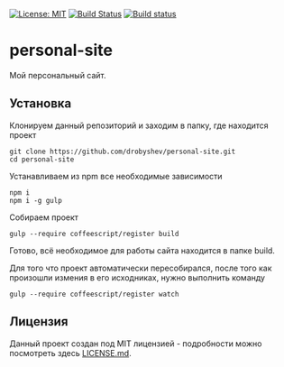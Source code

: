 [![License: MIT](https://img.shields.io/badge/License-MIT-blue.svg)](https://github.com/drobyshev/personal-site/blob/master/LICENSE)
[![Build Status](https://travis-ci.org/drobyshev/personal-site.svg?branch=master)](https://travis-ci.org/drobyshev/personal-site)
[![Build status](https://ci.appveyor.com/api/projects/status/0cf58qtb34vwsvry?svg=true)](https://ci.appveyor.com/project/drobyshev/personal-site)

# personal-site
Мой персональный сайт.

## Установка
Клонируем данный репозиторий и заходим в папку, где находится проект
```
git clone https://github.com/drobyshev/personal-site.git
cd personal-site
```
Устанавливаем из npm все необходимые зависимости
```
npm i
npm i -g gulp
```
Собираем проект
```
gulp --require coffeescript/register build
```
Готово, всё необходимое для работы сайта находится в папке build.

Для того что проект автоматически пересобирался, после того как произошли измения в его исходниках, нужно выполнить команду
```
gulp --require coffeescript/register watch
```

## Лицензия
Данный проект создан под MIT лицензией - подробности можно посмотреть здесь [LICENSE.md](https://github.com/drobyshev/drobyshev.github.io/blob/master/LICENSE).

